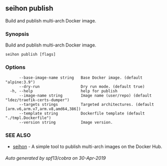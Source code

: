 ## seihon publish

Build and publish multi-arch Docker image.

### Synopsis

Build and publish multi-arch Docker image.

```
seihon publish [flags]
```

### Options

```
      --base-image-name string   Base Docker image. (default "alpine:3.9")
      --dry-run                  Dry run mode. (default true)
  -h, --help                     help for publish
      --image-name string        Image name (user/repo) (default "ldez/traefik-certs-dumper")
      --targets strings          Targeted architectures. (default [arm.v6,arm.v7,arm.v8,amd64,386])
      --template string          Dockerfile template (default "./tmpl.Dockerfile")
      --version string           Image version.
```

### SEE ALSO

* [seihon](seihon.md)	 - A simple tool to publish multi-arch images on the Docker Hub.

###### Auto generated by spf13/cobra on 30-Apr-2019
